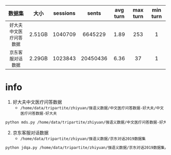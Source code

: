 | 数据集 | 大小 | sessions | sents | avg turn | max turn | min turn |
| :---: | :---: | :---: | :---: | :---: | :---: | :---: |
| `好大夫中文医疗问答数据` | 2.51GB | 1040709 | 6645229 | 1.89 | 253 | 1 |
| `京东客服对话数据` | 2.29GB | 1023843 | 20450436 | 6.36 | 37 | 1 |

# info
1. 好大夫中文医疗问答数据
    * `/home/data/tripartite/zhiyuan/强语义数据/中文医疗问答数据-好大夫/中文医疗问答数据-好大夫`
```bash
python mds.py /home/data/tripartite/zhiyuan/强语义数据/中文医疗问答数据-好大夫/中文医疗问答数据-好大夫
```

2. 京东客服对话数据
    * `/home/data/tripartite/zhiyuan/强语义数据/京东对话2019数据集`
```bash
python jdqa.py /home/data/tripartite/zhiyuan/强语义数据/京东对话2019数据集/JDDC_Dataset_LREC.txt
```